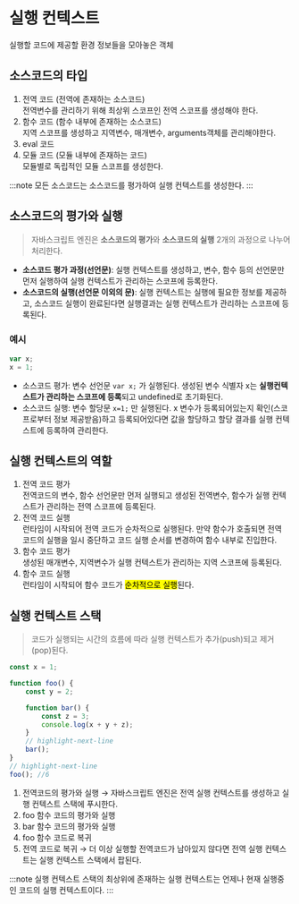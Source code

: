 # 실행 컨텍스트

실행할 코드에 제공할 환경 정보들을 모아놓은 객체

## 소스코드의 타입

1. 전역 코드 (전역에 존재하는 소스코드)  
   전역변수를 관리하기 위해 최상위 스코프인 전역 스코프를 생성해야 한다.
2. 함수 코드 (함수 내부에 존재하는 소스코드)  
   지역 스코프를 생성하고 지역변수, 매개변수, arguments객체를 관리해야한다.
3. eval 코드
4. 모듈 코드 (모듈 내부에 존재하는 코드)  
   모듈별로 독립적인 모듈 스코프를 생성한다.

:::note
모든 소스코드는 소스코드를 평가하여 실행 컨텍스트를 생성한다.
:::

## 소스코드의 평가와 실행

> 자바스크립트 엔진은 **소스코드의 평가**와 **소스코드의 실행** 2개의 과정으로 나누어 처리한다.

- **소스코드 평가 과정(선언문)**: 실행 컨텍스트를 생성하고, 변수, 함수 등의 선언문만 먼저 실행하여 실행 컨텍스트가 관리하는 스코프에 등록한다.
- **소스코드의 실행(선언문 이외의 문)**: 실행 컨텍스트는 실행에 필요한 정보를 제공하고, 소스코드 실행이 완료된다면 실행결과는 실행 컨텍스트가 관리하는 스코프에 등록된다.

### 예시

```ts
var x;
x = 1;
```

- 소스코드 평가: 변수 선언문 `var x;` 가 실행된다.
  생성된 변수 식별자 x는 **실행컨텍스트가 관리하는 스코프에 등록**되고 undefined로 초기화된다.
- 소스코드 실행: 변수 할당문 `x=1;` 만 실행된다.
  x 변수가 등록되어있는지 확인(스코프로부터 정보 제공받음)하고 등록되어있다면 값을 할당하고 할당 결과를 실행 컨텍스트에 등록하여 관리한다.

## 실행 컨텍스트의 역할

1. 전역 코드 평가  
   전역코드의 변수, 함수 선언문만 먼저 실행되고 생성된 전역변수, 함수가 실행 컨텍스트가 관리하는 전역 스코프에 등록된다.
2. 전역 코드 실행  
   런타임이 시작되어 전역 코드가 순차적으로 실행된다. 만약 함수가 호출되면 전역 코드의 실행을 일시 중단하고 코드 실행 순서를 변경하여 함수 내부로 진입한다.
3. 함수 코드 평가  
   생성된 매개변수, 지역변수가 실행 컨텍스트가 관리하는 지역 스코프에 등록된다.
4. 함수 코드 실행  
   런타임이 시작되어 함수 코드가 <mark>순차적으로 실행</mark>된다.

## 실행 컨텍스트 스택

> 코드가 실행되는 시간의 흐름에 따라 실행 컨텍스트가 추가(push)되고 제거(pop)된다.

```jsx
const x = 1;

function foo() {
	const y = 2;

	function bar() {
		const z = 3;
		console.log(x + y + z);
	}
	// highlight-next-line
	bar();
}
// highlight-next-line
foo(); //6
```

1. 전역코드의 평가와 실행 → 자바스크립트 엔진은 전역 실행 컨텍스트를 생성하고 실행 컨텍스트 스택에 푸시한다.
2. foo 함수 코드의 평가와 실행
3. bar 함수 코드의 평가와 실행
4. foo 함수 코드로 복귀
5. 전역 코드로 복귀 → 더 이상 실행할 전역코드가 남아있지 않다면 전역 실행 컨텍스트는 실행 컨텍스트 스택에서 팝된다.

:::note
실행 컨텍스트 스택의 최상위에 존재하는 실행 컨텍스트는 언제나 현재 실행중인 코드의 실행 컨텍스트이다.
:::
